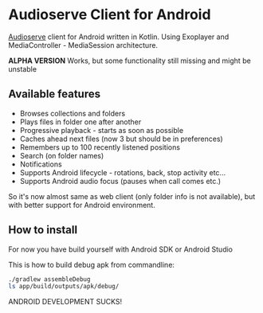 Audioserve Client for Android
============================

[Audioserve](https://github.com/izderadicka/audioserve) client for Android written in Kotlin.
Using Exoplayer and MediaController - MediaSession architecture.

**ALPHA VERSION**  Works, but some functionality still missing and might be unstable

Available features
------------------

* Browses collections and folders
* Plays files in folder one after another
* Progressive playback - starts as soon as possible
* Caches ahead next files (now 3 but should be in preferences)
* Remembers up to 100 recently listened positions
* Search (on folder names)
* Notifications
* Supports Android lifecycle - rotations, back, stop activity etc...
* Supports Android audio focus (pauses when call comes etc.)

So it's now almost same as web client (only folder info is not available), but 
with better support for Android environment.


How to install
--------------

For now you have build yourself with Android SDK or Android Studio

This is how to build debug apk from commandline:
```bash
./gradlew assembleDebug
ls app/build/outputs/apk/debug/

```


ANDROID DEVELOPMENT SUCKS!